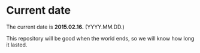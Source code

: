 # Current date

The current date is **2015.02.16.** (YYYY.MM.DD.)

This repository will be good when the world ends, so we will know how long it lasted.